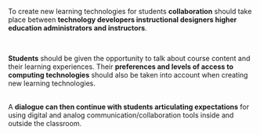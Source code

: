 <p><span style=font-weight: 400;>To create new learning technologies for students </span><strong>collaboration</strong><span style=font-weight: 400;> should take place between </span><strong>technology developers instructional designers higher education administrators and instructors</strong><span style=font-weight: 400;>. </span></p>  <p> </p>  <p><strong>Students</strong><span style=font-weight: 400;> should be given the opportunity to talk about course content and their learning experiences. Their </span><strong>preferences and levels of access to computing technologies</strong><span style=font-weight: 400;> should also be taken into account when creating new learning technologies. </span></p>  <p><br><span style=font-weight: 400;>A </span><strong>dialogue can then continue with students articulating expectations</strong><span style=font-weight: 400;> for using digital and analog communication/collaboration tools inside and outside the classroom.</span></p>